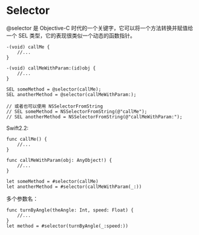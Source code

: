 # Selector

@selector 是 Objective-C 时代的一个关键字，它可以将一个方法转换并赋值给一个 SEL 类型，它的表现很类似一个动态的函数指针。

	-(void) callMe {
	    //...
	}
	
	-(void) callMeWithParam:(id)obj {
	    //...
	}
	
	SEL someMethod = @selector(callMe);
	SEL anotherMethod = @selector(callMeWithParam:);
	
	// 或者也可以使用 NSSelectorFromString
	// SEL someMethod = NSSelectorFromString(@"callMe");
	// SEL anotherMethod = NSSelectorFromString(@"callMeWithParam:");
	
Swift2.2:

	func callMe() {
	    //...
	}
	
	func callMeWithParam(obj: AnyObject!) {
	    //...
	}
	
	let someMethod = #selector(callMe)
	let anotherMethod = #selector(callMeWithParam(_:))
	
多个参数名：

	func turnByAngle(theAngle: Int, speed: Float) {
	    //...
	}
	let method = #selector(turnByAngle(_:speed:))